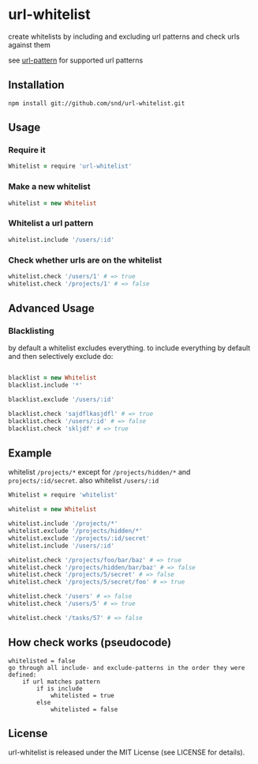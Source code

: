 # url-whitelist

create whitelists by including and excluding url patterns and check urls against them

see [url-pattern](https://github.com/snd/url-pattern) for supported url patterns

## Installation

```
npm install git://github.com/snd/url-whitelist.git
```

## Usage

### Require it

```coffeescript
Whitelist = require 'url-whitelist'
```

### Make a new whitelist

```coffeescript
whitelist = new Whitelist
```

### Whitelist a url pattern

```coffeescript
whitelist.include '/users/:id'
```

### Check whether urls are on the whitelist

```coffeescript
whitelist.check '/users/1' # => true
whitelist.check '/projects/1' # => false
```

## Advanced Usage

### Blacklisting

by default a whitelist excludes everything.
to include everything by default and then selectively exclude do:

```coffeescript

blacklist = new Whitelist
blacklist.include '*'

blacklist.exclude '/users/:id'

blacklist.check 'sajdflkasjdfl' # => true
blacklist.check '/users/:id' # => false
blacklist.check 'skljdf' # => true
```

## Example

whitelist `/projects/*` except for `/projects/hidden/*` and `projects/:id/secret`.
also whitelist `/users/:id`

```coffeescript
Whitelist = require 'whitelist'

whitelist = new Whitelist

whitelist.include '/projects/*'
whitelist.exclude '/projects/hidden/*'
whitelist.exclude '/projects/:id/secret'
whitelist.include '/users/:id'

whitelist.check '/projects/foo/bar/baz' # => true
whitelist.check '/projects/hidden/bar/baz' # => false
whitelist.check '/projects/5/secret' # => false
whitelist.check '/projects/5/secret/foo' # => true

whitelist.check '/users' # => false
whitelist.check '/users/5' # => true

whitelist.check '/tasks/57' # => false
```

## How check works (pseudocode)

```
whitelisted = false
go through all include- and exclude-patterns in the order they were defined:
    if url matches pattern
        if is include
            whitelisted = true
        else
            whitelisted = false
```

## License

url-whitelist is released under the MIT License (see LICENSE for details).

